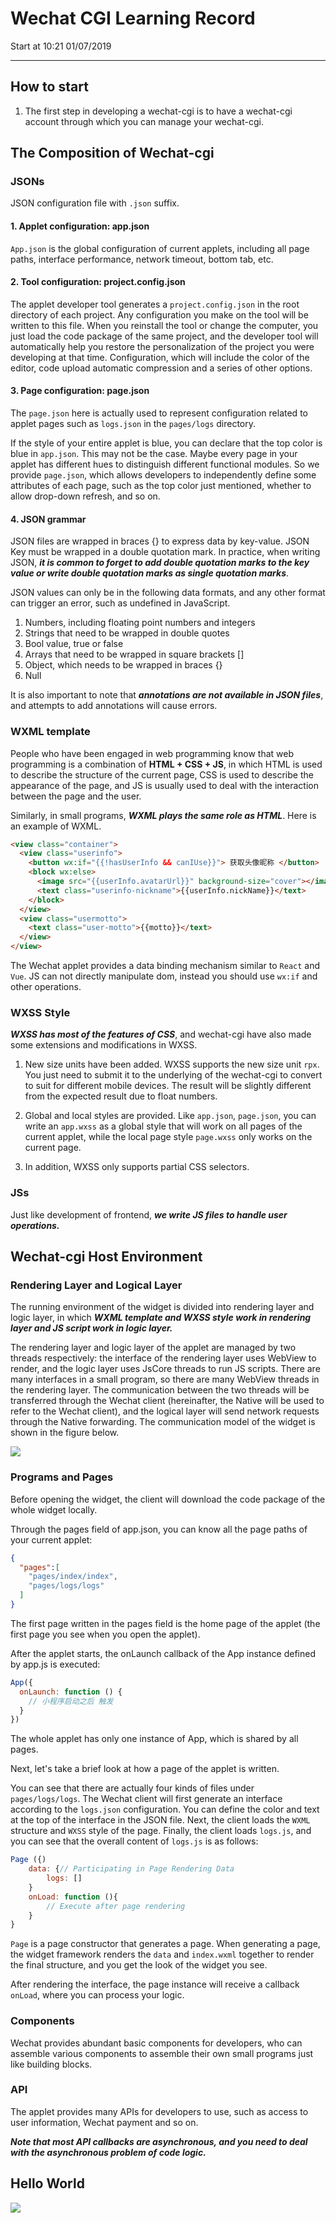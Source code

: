 # Wechat CGI Learning Record

<span color="gray" align="right">Start at 10:21 01/07/2019</span>

----------------------------------

## How to start

1. The first step in developing a wechat-cgi is to have a wechat-cgi account through which you can manage your wechat-cgi.

## The Composition of Wechat-cgi

### JSONs

JSON configuration file with `.json` suffix.

#### 1. Applet configuration: app.json

`App.json` is the global configuration of current applets, including all page paths, interface performance, network timeout, bottom tab, etc.

#### 2. Tool configuration: project.config.json

The applet developer tool generates a `project.config.json` in the root directory of each project. Any configuration you make on the tool will be written to this file. When you reinstall the tool or change the computer, you just load the code package of the same project, and the developer tool will automatically help you restore the personalization of the project you were developing at that time. Configuration, which will include the color of the editor, code upload automatic compression and a series of other options.

#### 3. Page configuration: page.json

The `page.json` here is actually used to represent configuration related to applet pages such as `logs.json` in the `pages/logs` directory.

If the style of your entire applet is blue, you can declare that the top color is blue in `app.json`. This may not be the case. Maybe every page in your applet has different hues to distinguish different functional modules. So we provide `page.json`, which allows developers to independently define some attributes of each page, such as the top color just mentioned, whether to allow drop-down refresh, and so on.

#### 4. JSON grammar

JSON files are wrapped in braces {} to express data by key-value. JSON Key must be wrapped in a double quotation mark. In practice, when writing JSON, ***it is common to forget to add double quotation marks to the key value or write double quotation marks as single quotation marks***.

JSON values can only be in the following data formats, and any other format can trigger an error, such as undefined in JavaScript.

1. Numbers, including floating point numbers and integers
2. Strings that need to be wrapped in double quotes
3. Bool value, true or false
4. Arrays that need to be wrapped in square brackets []
5. Object, which needs to be wrapped in braces {}
6. Null

It is also important to note that ***annotations are not available in JSON files***, and attempts to add annotations will cause errors.

### WXML template

People who have been engaged in web programming know that web programming is a combination of **HTML + CSS + JS**, in which HTML is used to describe the structure of the current page, CSS is used to describe the appearance of the page, and JS is usually used to deal with the interaction between the page and the user.

Similarly, in small programs, ***WXML plays the same role as HTML***. Here is an example of WXML.

```html
<view class="container">
  <view class="userinfo">
    <button wx:if="{{!hasUserInfo && canIUse}}"> 获取头像昵称 </button>
    <block wx:else>
      <image src="{{userInfo.avatarUrl}}" background-size="cover"></image>
      <text class="userinfo-nickname">{{userInfo.nickName}}</text>
    </block>
  </view>
  <view class="usermotto">
    <text class="user-motto">{{motto}}</text>
  </view>
</view>
```

The Wechat applet provides a data binding mechanism similar to `React` and `Vue`. JS can not directly manipulate dom, instead you should use `wx:if` and other operations.

### WXSS Style

***WXSS has most of the features of CSS***, and wechat-cgi have also made some extensions and modifications in WXSS.

1. New size units have been added. WXSS supports the new size unit `rpx`. You just need to submit it to the underlying of the wechat-cgi to convert to suit for different mobile devices. The result will be slightly different from the expected result due to float numbers.

2. Global and local styles are provided. Like `app.json`, `page.json`, you can write an `app.wxss` as a global style that will work on all pages of the current applet, while the local page style `page.wxss` only works on the current page.

3. In addition, WXSS only supports partial CSS selectors.

### JSs

Just like development of frontend, ***we write JS files to handle user operations.***

## Wechat-cgi Host Environment

### Rendering Layer and Logical Layer

The running environment of the widget is divided into rendering layer and logic layer, in which ***WXML template and WXSS style work in rendering layer and JS script work in logic layer.***

The rendering layer and logic layer of the applet are managed by two threads respectively: the interface of the rendering layer uses WebView to render, and the logic layer uses JsCore threads to run JS scripts. There are many interfaces in a small program, so there are many WebView threads in the rendering layer. The communication between the two threads will be transferred through the Wechat client (hereinafter, the Native will be used to refer to the Wechat client), and the logical layer will send network requests through the Native forwarding. The communication model of the widget is shown in the figure below.

<img src="./markdownimg/wechat-cgi-0.png">

### Programs and Pages

Before opening the widget, the client will download the code package of the whole widget locally.

Through the pages field of app.json, you can know all the page paths of your current applet:

```json
{
  "pages":[
    "pages/index/index",
    "pages/logs/logs"
  ]
}
```

The first page written in the pages field is the home page of the applet (the first page you see when you open the applet).

After the applet starts, the onLaunch callback of the App instance defined by app.js is executed:

```js
App({
  onLaunch: function () {
    // 小程序启动之后 触发
  }
})
```

The whole applet has only one instance of App, which is shared by all pages.

Next, let's take a brief look at how a page of the applet is written.

You can see that there are actually four kinds of files under `pages/logs/logs`. The Wechat client will first generate an interface according to the `logs.json` configuration. You can define the color and text at the top of the interface in the JSON file. Next, the client loads the `WXML` structure and `WXSS` style of the page. Finally, the client loads `logs.js`, and you can see that the overall content of `logs.js` is as follows:

```js
Page ({)
    data: {// Participating in Page Rendering Data
        logs: []
    }
    onLoad: function (){
        // Execute after page rendering
    }
}
```

`Page` is a page constructor that generates a page. When generating a page, the widget framework renders the `data` and `index.wxml` together to render the final structure, and you get the look of the widget you see.

After rendering the interface, the page instance will receive a callback `onLoad`, where you can process your logic.

### Components

Wechat provides abundant basic components for developers, who can assemble various components to assemble their own small programs just like building blocks.

### API

The applet provides many APIs for developers to use, such as access to user information, Wechat payment and so on.

***Note that most API callbacks are asynchronous, and you need to deal with the asynchronous problem of code logic.***

## Hello World

<img src="./markdownimg/wechat-cgi-1.png">